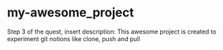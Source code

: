 # my-awesome_project

Step 3 of the quest, insert description: This awesome project is created to experiment git notions like clone, push and pull
